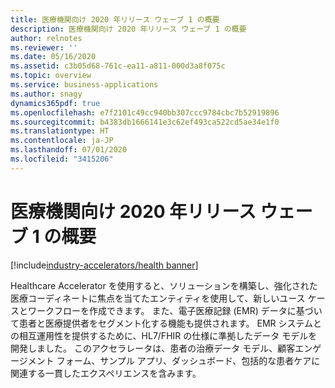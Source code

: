 ```yaml
---
title: 医療機関向け 2020 年リリース ウェーブ 1 の概要
description: 医療機関向け 2020 年リリース ウェーブ 1 の概要
author: relnotes
ms.reviewer: ''
ms.date: 05/16/2020
ms.assetid: c3b05d68-761c-ea11-a811-000d3a8f075c
ms.topic: overview
ms.service: business-applications
ms.author: snagy
dynamics365pdf: true
ms.openlocfilehash: e7f2101c49cc940bb307ccc9784cbc7b52919896
ms.sourcegitcommit: b4383db1666141e3c62ef493ca522cd5ae34e1f0
ms.translationtype: HT
ms.contentlocale: ja-JP
ms.lasthandoff: 07/01/2020
ms.locfileid: "3415206"
---
```

# <a name="overview-of-health-2020-release-wave-1"></a>医療機関向け 2020 年リリース ウェーブ 1 の概要
[!include[industry-accelerators/health banner](../includes/industry-accelerators/health.md)]

<!--overview start-->
Healthcare Accelerator を使用すると、ソリューションを構築し、強化された医療コーディネートに焦点を当てたエンティティを使用して、新しいユース ケースとワークフローを作成できます。 また、電子医療記録 (EMR) データに基づいて患者と医療提供者をセグメント化する機能も提供されます。 EMR システムとの相互運用性を提供するために、HL7/FHIR の仕様に準拠したデータ モデルを開発しました。 このアクセラレータは、患者の治療データ モデル、顧客エンゲージメント フォーム、サンプル アプリ、ダッシュボード、包括的な患者ケアに関連する一貫したエクスペリエンスを含みます。
<!--overview end-->